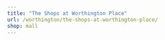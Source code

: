 ```yaml
---
title: "The Shops at Worthington Place"
url: /worthington/the-shops-at-worthington-place/
shop: mall
---
```

